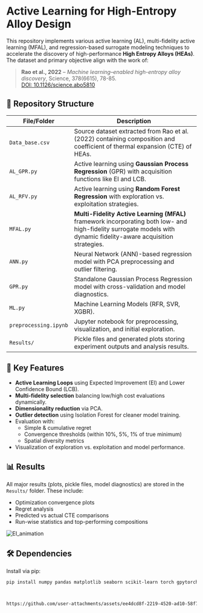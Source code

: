 
# Active Learning for High-Entropy Alloy Design

This repository implements various active learning (AL), multi-fidelity active learning (MFAL), and regression-based surrogate modeling techniques to accelerate the discovery of high-performance **High Entropy Alloys (HEAs)**. The dataset and primary objective align with the work of:

> **Rao et al., 2022** – _Machine learning–enabled high-entropy alloy discovery_, Science, 378(6615), 78-85.  
> [DOI: 10.1126/science.abo5810](https://www.science.org/doi/10.1126/science.abo5810)

## 📁 Repository Structure

| File/Folder     | Description |
|----------------|-------------|
| `Data_base.csv` | Source dataset extracted from Rao et al. (2022) containing composition and coefficient of thermal expansion  (CTE) of HEAs. |
| `AL_GPR.py`     | Active learning using **Gaussian Process Regression** (GPR) with acquisition functions like EI and LCB. |
| `AL_RFV.py`     | Active learning using **Random Forest Regression** with exploration vs. exploitation strategies. |
| `MFAL.py`       | **Multi-Fidelity Active Learning (MFAL)** framework incorporating both low- and high-fidelity surrogate models with dynamic fidelity-aware acquisition strategies. |
| `ANN.py`        | Neural Network (ANN)-based regression model with PCA preprocessing and outlier filtering. |
| `GPR.py`        | Standalone Gaussian Process Regression model with cross-validation and model diagnostics. |
| `ML.py`         | Machine Learning Models (RFR, SVR, XGBR). |
| `preprocessing.ipynb` | Jupyter notebook for preprocessing, visualization, and initial exploration. |
| `Results/`      | Pickle files and generated plots storing experiment outputs and analysis results. |

## 🧪 Key Features

- **Active Learning Loops** using Expected Improvement (EI) and Lower Confidence Bound (LCB).
- **Multi-fidelity selection** balancing low/high cost evaluations dynamically.
- **Dimensionality reduction** via PCA.
- **Outlier detection** using Isolation Forest for cleaner model training.
- Evaluation with:
  - Simple & cumulative regret
  - Convergence thresholds (within 10%, 5%, 1% of true minimum)
  - Spatial diversity metrics
- Visualization of exploration vs. exploitation and model performance.

## 📊 Results

All major results (plots, pickle files, model diagnostics) are stored in the `Results/` folder. These include:
- Optimization convergence plots
- Regret analysis
- Predicted vs actual CTE comparisons
- Run-wise statistics and top-performing compositions

![EI_animation](https://github.com/user-attachments/assets/eec5e0db-0c07-4703-8ac7-5a268367cb0d)


## 🛠 Dependencies

Install via pip:

```bash
pip install numpy pandas matplotlib seaborn scikit-learn torch gpytorch botorch tqdm



https://github.com/user-attachments/assets/ee4dcd8f-2219-4520-ad10-58f7ac539639

